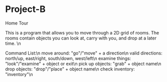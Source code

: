 # Project-B
Home Tour

This is a program that allows you to move through a 2D grid of rooms. The rooms contain objects you can look at, carry with you, and drop at a later time. \n

Command List:\n
move around: "go"/"move" + a direction\n
valid directions: north/up, east/right, south/down, west/left\n
examine things: "look"/"examine" + object or exit\n
pick up objects: "grab" + object name\n
drop objects: "drop"/"place" + object name\n
check inventory: "inventory"\n
